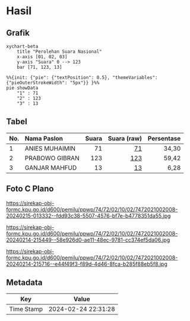 # Hasil

## Grafik

```mermaid
xychart-beta
    title "Perolehan Suara Nasional"
    x-axis [01, 02, 03]
    y-axis "Suara" 0 --> 123
    bar [71, 123, 13]
```

```mermaid
%%{init: {"pie": {"textPosition": 0.5}, "themeVariables": {"pieOuterStrokeWidth": "5px"}} }%%
pie showData
    "1" : 71
    "2" : 123
    "3" : 13
```

## Tabel

| No. | Nama Paslon    | Suara | Suara (raw) | Persentase |
|:--- |:-------------- | -----:| -----------:| ----------:|
| 1   | ANIES MUHAIMIN | 71    | [71][p-1]   | 34,30      |
| 2   | PRABOWO GIBRAN | 123   | [123][p-2]  | 59,42      |
| 3   | GANJAR MAHFUD  | 13    | [13][p-3]   | 6,28       |


[p-1]: https://github.com/gigit-pemilu/pemilu-2024/blob/main/pilpres/hitung-suara/sub/74-sulawesi-tenggara/sub/72-kota-bau-bau/sub/02-wolio/sub/1002-tomba/sub/008-tps/sub/paslon-1.txt
[p-2]: https://github.com/gigit-pemilu/pemilu-2024/blob/main/pilpres/hitung-suara/sub/74-sulawesi-tenggara/sub/72-kota-bau-bau/sub/02-wolio/sub/1002-tomba/sub/008-tps/sub/paslon-2.txt
[p-3]: https://github.com/gigit-pemilu/pemilu-2024/blob/main/pilpres/hitung-suara/sub/74-sulawesi-tenggara/sub/72-kota-bau-bau/sub/02-wolio/sub/1002-tomba/sub/008-tps/sub/paslon-3.txt

## Foto C Plano

https://sirekap-obj-formc.kpu.go.id/d600/pemilu/ppwp/74/72/02/10/02/7472021002008-20240215-013332--fdd93c38-5507-4576-bf7e-b4778351da55.jpg

https://sirekap-obj-formc.kpu.go.id/d600/pemilu/ppwp/74/72/02/10/02/7472021002008-20240214-215449--58e926d0-ae11-48ec-9781-cc374ef5da06.jpg

https://sirekap-obj-formc.kpu.go.id/d600/pemilu/ppwp/74/72/02/10/02/7472021002008-20240214-215716--e44f49f3-f89d-4d46-8fca-b285f88eb5f8.jpg


## Metadata

| Key        | Value               |
| ---------- | ------------------- |
| Time Stamp | 2024-02-24 22:31:28 |




